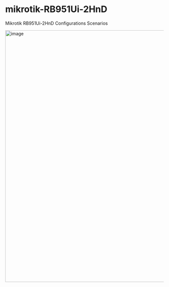 # mikrotik-RB951Ui-2HnD
Mikrotik RB951Ui-2HnD Configurations Scenarios 

<img width="800" height="800" alt="image" src="https://github.com/user-attachments/assets/595d6a52-3640-4725-9ac7-8fc8f052336f" />
